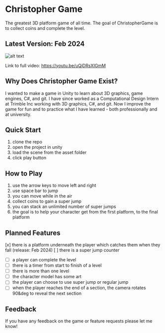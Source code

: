 # Christopher Game
The greatest 3D platform game of all time. The goal of ChristopherGame is to collect coins and complete the level.

## Latest Version: Feb 2024
![alt text](https://github.com/burstfire301/ChristopherGame/blob/main/feb-update.gif)

Link to full video: https://youtu.be/uQjDRsXIGmM

## Why Does Christopher Game Exist?
I wanted to make a game in Unity to learn about 3D graphics, game engines, C#, and git. I have since worked as a Computational Design Intern at Trimble Inc working with 3D graphics, C#, and git. Now I improve the game for fun and to practice what I have learned - both professionally and at university.

## Quick Start
1. clone the repo
2. open the project in unity
5. load the scene from the asset folder
6. click play button

## How to Play
1. use the arrow keys to move left and right
2. use space bar to jump
3. you can move while in the air
4. collect coins to gain a super jump
5. you can stack an unlimited number of super jumps
6. the goal is to help your character get from the first platform, to the final platform

## Planned Features
[x] there is a platform underneath the player which catches them when they fall (release: Feb 2024)
[ ] there is a super jump counter
- [ ] a player can complete the level
- [ ] there is a timer from start to finish of a level
- [ ] there is more than one level
- [ ] the character model has some art
- [ ] the player can choose to use super jump or regular jump
- [ ] when the player reaches the end of a section, the camera rotates 90&deg to reveal the next section

## Feedback
If you have any feedback on the game or feature requests please let me know!
